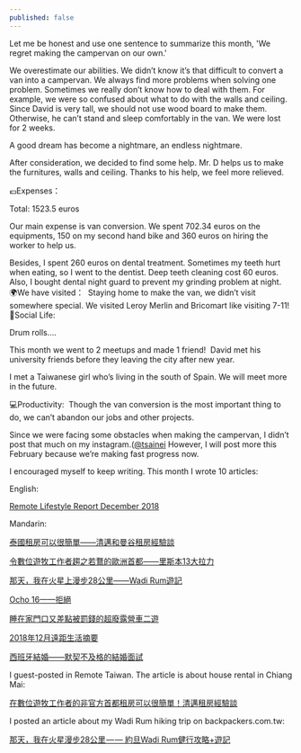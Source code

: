 ```yaml
---
published: false
---
```


Let me be honest and use one sentence to summarize this month, 'We regret making the campervan on our own.'

We overestimate our abilities. We didn’t know it’s that difficult to convert a van into a campervan. We always find more problems when solving one problem. Sometimes we really don’t know how to deal with them. For example, we were so confused about what to do with the walls and ceiling. Since David is very tall, we should not use wood board to make them. Otherwise, he can’t stand and sleep comfortably in the van. We were lost for 2 weeks.

A good dream has become a nightmare, an endless nightmare. 

After consideration, we decided to find some help. Mr. D helps us to make the furnitures, walls and ceiling. Thanks to his help, we feel more relieved. 

💶Expenses：

Total: 1523.5 euros

Our main expense is van conversion. We spent 702.34 euros on the equipments, 150 on my second hand bike and 360 euros on hiring the worker to help us.

Besides, I spent 260 euros on dental treatment. Sometimes my teeth hurt when eating, so I went to the dentist. Deep teeth cleaning cost 60 euros. Also, I bought dental night guard to prevent my grinding problem at night.
​
🌍We have visited：
​
Staying home to make the van, we didn’t visit somewhere special. We visited Leroy Merlin and Bricomart like visiting 7-11!
​
🍻Social Life:

Drum rolls….

This month we went to 2 meetups and made 1 friend!
​
David met his university friends before they leaving the city after new year.

​I met a Taiwanese girl who’s living in the south of Spain. We will meet more in the future.

💻Productivity:
​
Though the van conversion is the most important thing to do, we can’t abandon our jobs and other projects.

Since we were facing some obstacles when making the campervan, I didn’t post that much on my instagram.([@tsainei](https://www.instagram.com/tsainei/) However, I will post more this February because we’re making fast progress now.

I encouraged myself to keep writing. This month I wrote 10 articles:

English:

[Remote Lifestyle Report December 2018](https://tsainei.com/Remote-Lifestyle-Report-December-2018/)


Mandarin:

[泰國租房可以很簡單——清邁和曼谷租房經驗談](https://tsainei.com/%E6%B3%B0%E5%9C%8B%E7%A7%9F%E6%88%BF%E5%8F%AF%E4%BB%A5%E5%BE%88%E7%B0%A1%E5%96%AE-%E6%B8%85%E9%82%81%E5%92%8C%E6%9B%BC%E8%B0%B7%E7%A7%9F%E6%88%BF%E7%B6%93%E9%A9%97%E8%AB%87/)

[令數位遊牧工作者趨之若鶩的歐洲首都——里斯本13大拉力](https://tsainei.com/%E4%BB%A4%E6%95%B8%E4%BD%8D%E9%81%8A%E7%89%A7%E5%B7%A5%E4%BD%9C%E8%80%85%E8%B6%A8%E4%B9%8B%E8%8B%A5%E9%B6%A9%E7%9A%84%E6%AD%90%E6%B4%B2%E9%A6%96%E9%83%BD-%E9%87%8C%E6%96%AF%E6%9C%AC13%E5%A4%A7%E6%8B%89%E5%8A%9B/)

[那天，我在火星上漫步28公里——Wadi Rum遊記](https://medium.com/live-on-the-road/wadi-rum-travel-walk-in-the-desert-1abff8f144f5)

[Ocho 16——拒絕](https://tsainei.com/Ocho-16-%E6%8B%92%E7%B5%95/)

[睡在家門口又差點被罰錢的超廢露營車二遊](https://tsainei.com/%E7%9D%A1%E5%9C%A8%E5%AE%B6%E9%96%80%E5%8F%A3%E5%8F%88%E5%B7%AE%E9%BB%9E%E8%A2%AB%E7%BD%B0%E9%8C%A2%E7%9A%84%E8%B6%85%E5%BB%A2%E9%9C%B2%E7%87%9F%E8%BB%8A%E4%BA%8C%E9%81%8A/)

[2018年12月遠距生活摘要](https://tsainei.com/2018%E5%B9%B412%E6%9C%88%E9%81%A0%E8%B7%9D%E7%94%9F%E6%B4%BB%E6%91%98%E8%A6%81/)

[西班牙結婚——默契不及格的結婚面試](https://tsainei.com/%E8%A5%BF%E7%8F%AD%E7%89%99%E7%B5%90%E5%A9%9A-%E9%BB%98%E5%A5%91%E4%B8%8D%E5%8F%8A%E6%A0%BC%E7%9A%84%E7%B5%90%E5%A9%9A%E9%9D%A2%E8%A9%A6/)


I guest-posted in Remote Taiwan. The article is about house rental in Chiang Mai:

[在數位遊牧工作者的非官方首都租房可以很簡單！清邁租房經驗談](https://medium.com/remote-taiwan/house-rental-in-chiang-mai-e3979e8998e9)

I posted an article about my Wadi Rum hiking trip on backpackers.com.tw:

[那天，我在火星漫步28公里 — — 約旦Wadi Rum健行攻略+遊記](https://www.backpackers.com.tw/forum/showthread.php?t=10232853)




